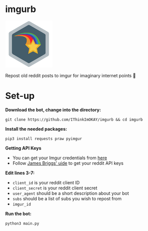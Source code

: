 # imgurb

![](badge.png)

Repost old reddit posts to imgur for imaginary internet points 🤤

# Set-up

**Download the bot, change into the directory:**

    git clone https://github.com/IThinkImOKAY/imgurb && cd imgurb

**Install the needed packages:**

    pip3 install requests praw pyimgur

**Getting API Keys**

- You can get your Imgur credentials from [here](https://api.imgur.com/oauth2/addclient)
- Follow [James Briggs' uide](https://towardsdatascience.com/how-to-use-the-reddit-api-in-python-5e05ddfd1e5c) to get your reddit API keys

**Edit lines 3-7:**

- `client_id` is your reddit client ID
- `client_secret` is your reddit client secret
- `user_agent` should be a short description about your bot
- `subs` should be a list of subs you wish to repost from
- `imgur_id`

**Run the bot:**

    python3 main.py
